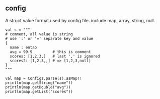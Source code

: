 ## config

A struct value format used by config file. include map, array, string, null.

```
val s = """
# comment, all value is string
# use ':' or '=' separate key and value
{
  name : entao
  avg = 99.9         # this is comment
  scores: [1,2,3,]   # last ',' is ignored
  scores2: [1,2,3,,] # => [1,2,3,null]
}
"""

val map = Configs.parse(s).asMap!!
println(map.getString("name"))
println(map.getDouble("avg"))
println(map.getList("scores"))
```

